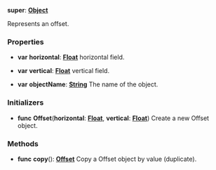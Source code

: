 **super**: **[Object](../gravity/object.md.md)**

Represents an offset.

### Properties

* **var** **horizontal**: **[Float](../gravity/float.md)**
horizontal field.

* **var** **vertical**: **[Float](../gravity/float.md)**
vertical field.

* **var** **objectName**: **[String](../gravity/string.md)**
The name of the object.



### Initializers

* **func** **Offset**(**horizontal**: **[Float](../gravity/float.md)**, **vertical**: **[Float](../gravity/float.md)**)
Create a new Offset object.



### Methods

* **func** **copy**(): <strong>[Offset](Offset.md)</strong> 
Copy a Offset object by value (duplicate).





